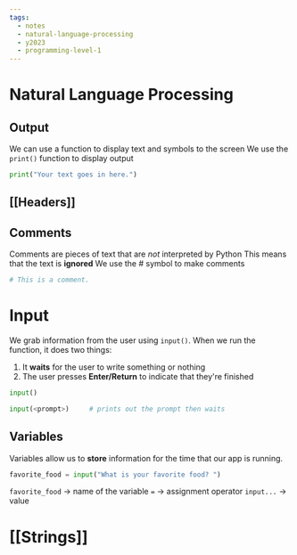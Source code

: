 ```yaml
---
tags:
  - notes
  - natural-language-processing
  - y2023
  - programming-level-1
---
```

# Natural Language Processing
## Output
We can use a function to display text and symbols to the screen
We use the `print()` function to display output

```python
print("Your text goes in here.")
```

## [[Headers]]

## Comments
Comments are pieces of text that are *not* interpreted by Python
This means that the text is **ignored**
We use the # symbol to make comments

```python
# This is a comment.
```

# Input
We grab information from the user using `input()`.
When we run the function, it does two things:
1. It **waits** for the user to write something or nothing
2. The user presses **Enter/Return** to indicate that they're finished

```python
input()

input(<prompt>)     # prints out the prompt then waits
```

## Variables
Variables allow us to **store** information for the time that our app is running.

```python
favorite_food = input("What is your favorite food? ")
```
`favorite_food` -> name of the variable
`=` -> assignment operator
`input...` -> value

# [[Strings]]
